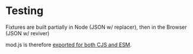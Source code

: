 # Testing

Fixtures are built partially in Node (JSON w/ replacer), then in the Browser (JSON w/ reviver)

mod.js is therefore [exported for both CJS and ESM](https://gist.github.com/bencmbrook/c473a00e47461f5cdbac09cd134dcfae).
